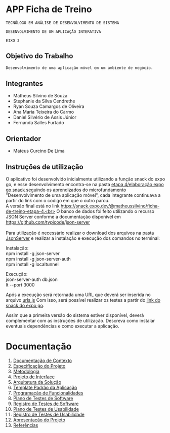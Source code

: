 # APP Ficha de Treino 

`TECNÓLOGO EM ANÁLISE DE DESENVOLVIMENTO DE SISTEMA`

`DESENVOLVIMENTO DE UM APLICAÇÃO INTERATIVA`

`EIXO 3`

## Objetivo do Trabalho

```bash
Desenvolvimento de uma aplicação móvel em um ambiente de negócio.
```

## Integrantes

* Matheus Silvino de Souza
* Stephanie da Silva Cendrethe
* Ryan Souza Camargos de Oliveira
* Ana Maria Teixeira do Carmo
* Daniel Silvério de Assis Júnior
* Fernanda Salles Furtado

## Orientador

* Mateus Curcino De Lima

## Instruções de utilização

O aplicativo foi desenvolvido inicialmente utilizando a função snack do expo go, e esse desenvolvimento encontra-se na pasta <a href="etapa 4/elaboração expo go snack"> etapa 4/elaboração expo go snack </a> seguindo os aprendizados do microfundamento "Desenvolvimento de uma aplicação móvel", cada integrante continuava a partir do link com o codigo em que o outro parou. <br>
A versão final está no link https://snack.expo.dev/@matheussilvino/ficha-de-treino-etapa-4.<br>
O banco de dados foi feito utilizando o recurso JSON Server conforme a documentação disponível em https://github.com/typicode/json-server<br>
<br>
Para utilização é necessário realizar o download dos arquivos na pasta <a href="etapa 4/JsonServer"> JsonServer</a> e realizar a instalação e execução dos comandos no terminal:

Instalação:<br>
npm install -g json-server<br>
npm install -g json-server-auth<br>
npm install -g localtunnel<br>

Execução:<br>
json-server-auth db.json<br>
lt --port 3000<br>

Após a execução será retornada uma URL que deverá ser inserida no arquivo <a href="etapa 4/elaboração expo go snack/src/services/urls.js">urls.js</a>
Com isso, será possível realizar os testes a partir do <a href="https://snack.expo.dev/@matheussilvino/ficha-de-treino-etapa-4">link do snack do expo go</a>.




Assim que a primeira versão do sistema estiver disponível, deverá complementar com as instruções de utilização. Descreva como instalar eventuais dependências e como executar a aplicação.


# Documentação

<ol>
<li><a href="docs/01-Documentação de Contexto.md"> Documentação de Contexto</a></li>
<li><a href="docs/02-Especificação do Projeto.md"> Especificação do Projeto</a></li>
<li><a href="docs/03-Metodologia.md"> Metodologia</a></li>
<li><a href="docs/04-Projeto de Interface.md"> Projeto de Interface</a></li>
<li><a href="docs/05-Arquitetura da Solução.md"> Arquitetura da Solução</a></li>
<li><a href="docs/06-Template Padrão da Aplicação.md"> Template Padrão da Aplicação</a></li>
<li><a href="docs/07-Programação de Funcionalidades.md"> Programação de Funcionalidades</a></li>
<li><a href="docs/08-Plano de Testes de Software.md"> Plano de Testes de Software</a></li>
<li><a href="docs/09-Registro de Testes de Software.md"> Registro de Testes de Software</a></li>
<li><a href="docs/10-Plano de Testes de Usabilidade.md"> Plano de Testes de Usabilidade</a></li>
<li><a href="docs/11-Registro de Testes de Usabilidade.md"> Registro de Testes de Usabilidade</a></li>
<li><a href="docs/12-Apresentação do Projeto.md"> Apresentação do Projeto</a></li>
<li><a href="docs/13-Referências.md"> Referências</a></li>
</ol>
